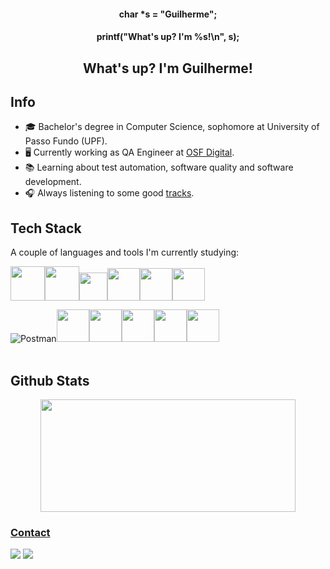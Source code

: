 <div align="center">
    <h4>char *s = "Guilherme";</h4><h4>printf("What's up? I'm %s!\n", s);</h> 
    <h2>What's up? I'm Guilherme!</h2>
</div>

## Info    
- 🎓 Bachelor's degree in Computer Science, sophomore at University of Passo Fundo (UPF).
- 🖥️ Currently working as QA Engineer at [OSF Digital](https://osf.digital/).
- 📚 Learning about test automation, software quality and software development.
- 🎧 Always listening to some good [tracks](https://open.spotify.com/playlist/1DFE2gtZ78ril2OZGppDe1).


## Tech Stack
<p> A couple of languages and tools I'm currently studying: </p>

<img src="https://cdn.jsdelivr.net/gh/devicons/devicon/icons/html5/html5-original-wordmark.svg" width=55/><img src="https://cdn.jsdelivr.net/gh/devicons/devicon/icons/css3/css3-original-wordmark.svg" width=55/><img src="https://cdn.jsdelivr.net/gh/devicons/devicon/icons/javascript/javascript-original.svg" width=45/><img src="https://cdn.jsdelivr.net/gh/devicons/devicon/icons/python/python-original.svg" width=52/><img src="https://cdn.jsdelivr.net/gh/devicons/devicon/icons/java/java-original.svg" width=52/><img src="https://cdn.jsdelivr.net/gh/devicons/devicon/icons/cplusplus/cplusplus-original.svg" width=52/><br>

![Postman](https://skillicons.dev/icons?i=postman)<img src="https://cdn.jsdelivr.net/gh/devicons/devicon/icons/c/c-original.svg" width=52/><img src="https://cdn.jsdelivr.net/gh/devicons/devicon/icons/postgresql/postgresql-original.svg" width=52/><img src="https://cdn.jsdelivr.net/gh/devicons/devicon/icons/git/git-original.svg" width=52/><img src="https://cdn.jsdelivr.net/gh/devicons/devicon/icons/jira/jira-original-wordmark.svg" width=52/><img src="https://cdn.jsdelivr.net/gh/devicons/devicon/icons/nodejs/nodejs-original.svg" width=52/>  
<br>


## Github Stats
 <div align="center">
    <a href="https://github.com/guilhermesvm">
    <img loading="lazy" height="180em" src="https://github-readme-stats.vercel.app/api/top-langs/?username=guilhermesvm&layout=compact&langs_count=7&theme=highcontrast" width=90%&/>


</div>

### Contact
<a href="https://www.linkedin.com/in/guilhermesvmachado/" target="_blank"><img src="https://img.shields.io/badge/-LinkedIn-%230077B5?style=for-the-badge&logo=linkedin&logoColor=white" target="_blank"></a>
<a href = "mailto:guilhermesvmachado@gmail.com"><img src="https://img.shields.io/badge/-Gmail-%23333?style=for-the-badge&logo=gmail&logoColor=white" target="_blank"></a>
</div>
